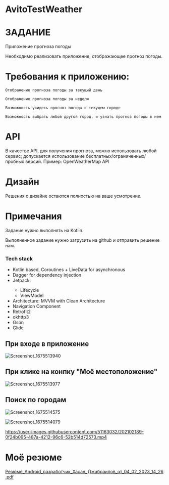 # AvitoTestWeather
# ЗАДАНИЕ 
 Приложение прогноза погоды

 Необходимо реализовать приложение, отображающее прогноз погоды.
# Требования к приложению:

    Отображение прогноза погоды за текущий день
    
    Отображение прогноза погоды за неделю
    
    Возможность увидеть прогноз погоды в текущем городе
    
    Возможность выбрать любой другой город, и узнать прогноз погоды в нем

# API

 В качестве API, для получения прогноза, можно использовать любой сервис; допускается использование бесплатных/ограниченных/пробных версий.
 Пример: OpenWeatherMap API
# Дизайн

 Решения о дизайне остаются полностью на ваше усмотрение.
# Примечания

   Задание нужно выполнять на Kotlin.
    
   Выполненное задание нужно загрузить на github и отправить решение нам.


<h3>Tech stack</h3>
<ul>
<li>Kotlin based, Coroutines + LiveData for asynchronous</li>
<li>Dagger for dependency injection</li>

<li>Jetpack: </li>
  <ul>
  <li>Lifecycle</li>
  <li>ViewModel</li>
  </ul>
<li>Architecture: MVVM with Clean Architecture</li>
<li>Navigation Component</li>
<li>Retrofit2</li>
<li>okhttp3</li>
<li>Gson</li>
<li>Glide</li>
</ul>



<H2> При входе в приложение</H2>



![Screenshot_1675513940](https://user-images.githubusercontent.com/51163032/216768003-2b51fecb-fe15-4be2-a75f-bb8825fcb04b.png)




<H2>При клике на конпку "Моё местоположение"</H2>

![Screenshot_1675513977](https://user-images.githubusercontent.com/51163032/216768022-a249d990-aeb4-4123-b822-d3f90e706d79.png)



<H2>Поиск по городам</H2>

![Screenshot_1675514575](https://user-images.githubusercontent.com/51163032/216768316-752cb5af-71c9-417e-acc3-dfe7dd4b3f26.png)





![Screenshot_1675514079](https://user-images.githubusercontent.com/51163032/216768364-b31a70a0-9a59-468b-b816-9b48ca671f44.png)



https://user-images.githubusercontent.com/51163032/202102189-0f24b095-487a-4212-96c6-52b514d72573.mp4






<H1>Моё резюме</H1>


[Резюме_Android_разработчик_Хасан_Джабраилов_от_04_02_2023_14_26.pdf](https://github.com/HasanDzhabailov/AvitoTestWeather/files/10608823/_Android_._._._._04_02_2023_14_26.pdf)
